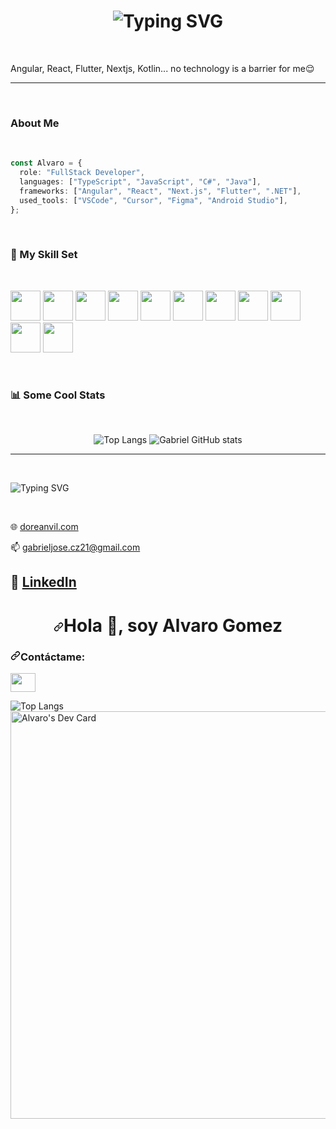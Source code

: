 <h1 align="center"><img src="https://readme-typing-svg.demolab.com?font=VT323&size=40&duration=2000&pause=500&color=9A6AFF&width=435&lines=Hello+There;My+Name+Is+Alvaro+Gomez" alt="Typing SVG" /></h1>
<br>
<p align="left">
  Angular, React, Flutter, Nextjs, Kotlin... no technology is a barrier for me😌
</p>


---------------------------------------------------------------------------------------------------------------------------------------------------------------------------------------------------------------------
<br>

###  About Me

<br>

```ts
const Alvaro = {
  role: "FullStack Developer",
  languages: ["TypeScript", "JavaScript", "C#", "Java"],
  frameworks: ["Angular", "React", "Next.js", "Flutter", ".NET"],
  used_tools: ["VSCode", "Cursor", "Figma", "Android Studio"],
};

```
<br>

### 💪 My Skill Set
<br>
<p align="left">
  <img src="https://cdn.jsdelivr.net/gh/devicons/devicon@latest/icons/angular/angular-original.svg" width="48px" height="48px" />
  <img src="https://cdn.jsdelivr.net/gh/devicons/devicon@latest/icons/react/react-original.svg" width="48px" height="48px" />
  <img src="https://cdn.jsdelivr.net/gh/devicons/devicon@latest/icons/flutter/flutter-original.svg" width="48px" height="48px" />
  <img src="https://cdn.jsdelivr.net/gh/devicons/devicon@latest/icons/nextjs/nextjs-original.svg" width="48px" height="48px" />
  <img src="https://cdn.jsdelivr.net/gh/devicons/devicon@latest/icons/typescript/typescript-original.svg" width="48px" height="48px" />
  <img src="https://cdn.jsdelivr.net/gh/devicons/devicon@latest/icons/javascript/javascript-original.svg" width="48px" height="48px" />
  <img src="https://cdn.jsdelivr.net/gh/devicons/devicon@latest/icons/tailwindcss/tailwindcss-original.svg" width="48px" height="48px" />
  <img src="https://cdn.jsdelivr.net/gh/devicons/devicon@latest/icons/bootstrap/bootstrap-original.svg" width="48px" height="48px" />
  <img src="https://cdn.jsdelivr.net/gh/devicons/devicon@latest/icons/git/git-original.svg" width="48px" height="48px" />
  <img src="https://cdn.jsdelivr.net/gh/devicons/devicon@latest/icons/vscode/vscode-original.svg" width="48px" height="48px" />
  <img src="https://cdn.jsdelivr.net/gh/devicons/devicon@latest/icons/figma/figma-original.svg" width="48px" height="48px" />
</p>
<br>

### 📊 Some Cool Stats
<br>
<p align="center"> <img src="https://github-readme-stats.vercel.app/api/top-langs/?username=GabrielC-Web&layout=compact&theme=midnight-purple&hide=html,css" alt="Top Langs" /> <img src="https://github-readme-stats.vercel.app/api?username=GabrielC-Web&show_icons=true&theme=midnight-purple&hide_title=true" alt="Gabriel GitHub stats" /> </p>

---------------------------------------------------------------------------------------------------------------------------------------------------------------------------------------------------------------------
<br>
<p align="left">  <img src="https://readme-typing-svg.demolab.com?font=Fira+Code&duration=2500&pause=500&color=CA3500&width=435&lines=I+Will+Craft+Your+Website;Let's+Make+Real+Your+Ideas;Let's+Connect!" alt="Typing SVG" /> </p>
<br>

🌐 [doreanvil.com](https://doreanvil.com/)

📫 gabrieljose.cz21@gmail.com

💼 [LinkedIn](https://www.linkedin.com/in/gabriel-carre%C3%B1o-153293218/)
<br>
---------------------------------------------------------------------------------------------------------------------------------------------------------------------------------------------------------------------


<!--
**AlvaroG1016/AlvaroG1016** is a ✨ _special_ ✨ repository because its `README.md` (this file) appears on your GitHub profile.

Here are some ideas to get you started:

- 🔭 I’m currently working on ...
- 🌱 I’m currently learning ...
- 👯 I’m looking to collaborate on ...
- 🤔 I’m looking for help with ...
- 💬 Ask me about ...
- 📫 How to reach me: ...
- 😄 Pronouns: ...
- ⚡ Fun fact: ...
-->

<h1 align="center" dir="auto"><a class="anchor" aria-hidden="true" href="#hola--soy-alvaro-gomez"><svg class="octicon octicon-link" viewBox="0 0 16 16" version="1.1" width="16" height="16" aria-hidden="true"><path fill-rule="evenodd" d="M7.775 3.275a.75.75 0 001.06 1.06l1.25-1.25a2 2 0 112.83 2.83l-2.5 2.5a2 2 0 01-2.83 0 .75.75 0 00-1.06 1.06 3.5 3.5 0 004.95 0l2.5-2.5a3.5 3.5 0 00-4.95-4.95l-1.25 1.25zm-4.69 9.64a2 2 0 010-2.83l2.5-2.5a2 2 0 012.83 0 .75.75 0 001.06-1.06 3.5 3.5 0 00-4.95 0l-2.5 2.5a3.5 3.5 0 004.95 4.95l1.25-1.25a.75.75 0 00-1.06-1.06l-1.25 1.25a2 2 0 01-2.83 0z"></path></svg></a>Hola <g-emoji class="g-emoji" alias="wave" fallback-src="https://github.githubassets.com/images/icons/emoji/unicode/1f44b.png">👋</g-emoji>, soy Alvaro Gomez</h1>
<h3 align="left" dir="auto"><a id="user-content-contáctame" class="anchor" aria-hidden="true" href="#contáctame"><svg class="octicon octicon-link" viewBox="0 0 16 16" version="1.1" width="16" height="16" aria-hidden="true"><path fill-rule="evenodd" d="M7.775 3.275a.75.75 0 001.06 1.06l1.25-1.25a2 2 0 112.83 2.83l-2.5 2.5a2 2 0 01-2.83 0 .75.75 0 00-1.06 1.06 3.5 3.5 0 004.95 0l2.5-2.5a3.5 3.5 0 00-4.95-4.95l-1.25 1.25zm-4.69 9.64a2 2 0 010-2.83l2.5-2.5a2 2 0 012.83 0 .75.75 0 001.06-1.06 3.5 3.5 0 00-4.95 0l-2.5 2.5a3.5 3.5 0 004.95 4.95l1.25-1.25a.75.75 0 00-1.06-1.06l-1.25 1.25a2 2 0 01-2.83 0z"></path></svg></a>Contáctame:</h3>
<p align="left" dir="auto">
<a href="https://www.linkedin.com/in/alvaro-gomez-barragan-605b1a203/" rel="nofollow"><img align="center" src="https://raw.githubusercontent.com/rahuldkjain/github-profile-readme-generator/master/src/images/icons/Social/linked-in-alt.svg" height="30" width="40" style="max-width: 100%;"></a>
</p>

  ![Top Langs](https://github-readme-stats.vercel.app/api/top-langs/?username=AlvaroG1016&layout=compact)
<a href="https://app.daily.dev/alvaro70"><img src="https://api.daily.dev/devcards/v2/XapXKN98DwW0GtQ2DV7sh.png?type=wide&r=d4q" width="652" alt="Alvaro's Dev Card"/></a>
